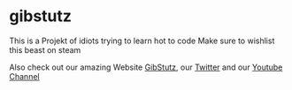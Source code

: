 # gibstutz

This is a Projekt of idiots trying to learn hot to code
Make sure to wishlist this beast on steam


Also check out our amazing Website [GibStutz](https://gibstutz.com/), our [Twitter](https://mobile.twitter.com/gibstutz) and our [Youtube Channel](https://www.youtube.com/channel/UCYUSSwKRrOZlTB263JdooEg)
